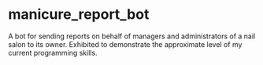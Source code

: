 # manicure_report_bot


A bot for sending reports on behalf of managers and administrators of a nail salon to its owner. Exhibited to demonstrate the approximate level of my current programming skills.

